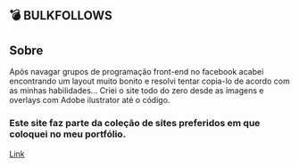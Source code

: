 ## 💣 BULKFOLLOWS

 ## Sobre
 
 Após navagar grupos de programação front-end no facebook acabei encontrando um layout muito bonito e resolvi tentar copia-lo de acordo com as minhas habilidades...
Criei o site todo do zero desde as imagens e overlays com Adobe ilustrator até o código.
 
 ###  Este site faz parte da coleção de sites preferidos em que coloquei no meu portfólio.
 [Link](https://lipzdev.github.io/Site-6/)
